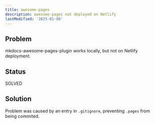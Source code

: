 ```yaml
---
title: awesome-pages
description: awesome-pages not deployed on Netlify
lastModified: '2025-01-08'
---
```


## Problem

mkdocs-awesome-pages-plugin works locally, but not on Netlify deployment.

## Status

SOLVED

## Solution

Problem was caused by an entry in `.gitignore`, preventing `.pages` from being commited.

